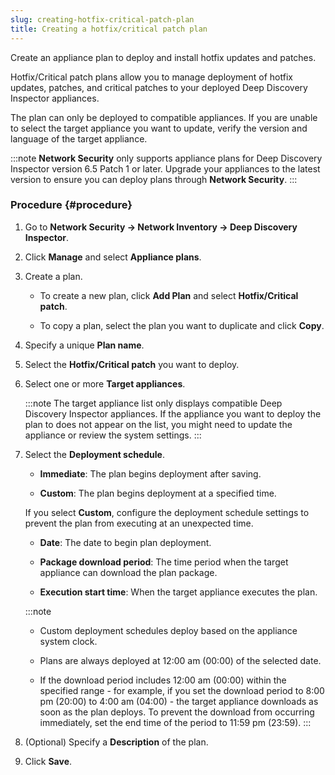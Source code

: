 ```yaml
---
slug: creating-hotfix-critical-patch-plan
title: Creating a hotfix/critical patch plan
---
```


Create an appliance plan to deploy and install hotfix updates and patches.

Hotfix/Critical patch plans allow you to manage deployment of hotfix updates, patches, and critical patches to your deployed Deep Discovery Inspector appliances.

The plan can only be deployed to compatible appliances. If you are unable to select the target appliance you want to update, verify the version and language of the target appliance.

:::note
**Network Security** only supports appliance plans for Deep Discovery Inspector version 6.5 Patch 1 or later. Upgrade your appliances to the latest version to ensure you can deploy plans through **Network Security**.
:::

### Procedure {#procedure}

1.  Go to **Network Security → Network Inventory → Deep Discovery Inspector**.

2.  Click **Manage** and select **Appliance plans**.

3.  Create a plan.

    - To create a new plan, click **Add Plan** and select **Hotfix/Critical patch**.

    - To copy a plan, select the plan you want to duplicate and click **Copy**.

4.  Specify a unique **Plan name**.

5.  Select the **Hotfix/Critical patch** you want to deploy.

6.  Select one or more **Target appliances**.

    :::note
    The target appliance list only displays compatible Deep Discovery Inspector appliances. If the appliance you want to deploy the plan to does not appear on the list, you might need to update the appliance or review the system settings.
    :::

7.  Select the **Deployment schedule**.

    - **Immediate**: The plan begins deployment after saving.

    - **Custom**: The plan begins deployment at a specified time.

    If you select **Custom**, configure the deployment schedule settings to prevent the plan from executing at an unexpected time.

    - **Date**: The date to begin plan deployment.

    - **Package download period**: The time period when the target appliance can download the plan package.

    - **Execution start time**: When the target appliance executes the plan.

    :::note
    - Custom deployment schedules deploy based on the appliance system clock.

    - Plans are always deployed at 12:00 am (00:00) of the selected date.

    - If the download period includes 12:00 am (00:00) within the specified range - for example, if you set the download period to 8:00 pm (20:00) to 4:00 am (04:00) - the target appliance downloads as soon as the plan deploys. To prevent the download from occurring immediately, set the end time of the period to 11:59 pm (23:59).
    :::

8.  (Optional) Specify a **Description** of the plan.

9.  Click **Save**.
